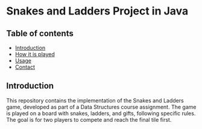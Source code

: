 # Snakes and Ladders Project in Java

## Table of contents
- [Introduction](#introduction)
- [How it is played](#how-it-is-played)
- [Usage](#usage)
- [Contact](#contact)


## Introduction

This repository contains the implementation of the Snakes and Ladders game, developed as part of a Data Structures course assignment. The game is played on a board with snakes, ladders, and gifts, following specific rules. 
The goal is for two players to compete and reach the final tile first.
